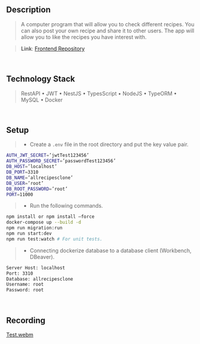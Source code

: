 ## Description
> A computer program that will allow you to check different recipes. You can also post your own recipe and share it to other users. The app will allow you to like the recipes you have interest with.

> **Link**: [Frontend Repository](https://github.com/kentlouisetonino/all-recipes-clone-frontend)

<br />

## Technology Stack
> RestAPI • JWT • NestJS • TypesScript • NodeJS • TypeORM • MySQL • Docker

<br />

## Setup
> - Create a `.env` file in the root directory and put the key value pair.
```bash
AUTH_JWT_SECRET=’jwtTest123456’
AUTH_PASSWORD_SECRET=’passwordTest123456’
DB_HOST=’localhost’
DB_PORT=3310
DB_NAME=’allrecipesclone’
DB_USER=’root’
DB_ROOT_PASSWORD=’root’
PORT=11000
```

> - Run the following commands.
```bash
npm install or npm install –force
docker-compose up --build -d
npm run migration:run
npm run start:dev
npm run test:watch # For unit tests.
```

> - Connecting dockerize database to a database client (Workbench, DBeaver).
```bash
Server Host: localhost
Port: 3310
Database: allrecipesclone
Username: root
Password: root
```

<br />

## Recording
[Test.webm](https://user-images.githubusercontent.com/69438999/191136151-5e1e6f96-2862-4fb2-9d1e-604063b5d6de.webm)
